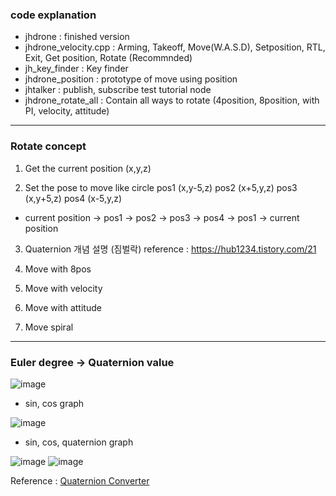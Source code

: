 ### code explanation
- jhdrone : finished version
- jhdrone_velocity.cpp : Arming, Takeoff, Move(W.A.S.D), Setposition, RTL, Exit, Get position, Rotate (Recommnded)
- jh_key_finder : Key finder
- jhdrone_position : prototype of move using position
- jhtalker : publish, subscribe test tutorial node
- jhdrone_rotate_all : Contain all ways to rotate (4position, 8position, with PI, velocity, attitude)

---
### Rotate concept

1) Get the current position (x,y,z)

2) Set the pose to move like circle
pos1 (x,y-5,z)
pos2 (x+5,y,z)
pos3 (x,y+5,z)
pos4 (x-5,y,z)

- current position -> pos1 -> pos2 -> pos3 -> pos4 -> pos1 -> current position

3) Quaternion 개념 설명 (짐벌락) 
reference : https://hub1234.tistory.com/21

4) Move with 8pos

5) Move with velocity

6) Move with attitude

7) Move spiral

----
### Euler degree -> Quaternion value

![image](https://user-images.githubusercontent.com/79160507/179910151-6d7db08f-9807-4f7d-b450-e27a177ad35d.png)
- sin, cos graph

![image](https://user-images.githubusercontent.com/79160507/179910198-c5a6e89e-caba-4d4b-8f4d-1a503d75b60c.png)
- sin, cos, quaternion graph

![image](https://user-images.githubusercontent.com/79160507/179910247-d1a601b3-e0ca-4334-acc8-ad7df13e6db5.png)
![image](https://user-images.githubusercontent.com/79160507/179910228-e999b23b-772b-439e-9ad3-a2f6e5debb78.png)

Reference : [Quaternion Converter](https://www.andre-gaschler.com/rotationconverter/)
